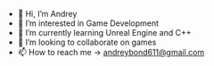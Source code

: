 - 👋 Hi, I’m Andrey
- 👀 I’m interested in Game Development
- 🌱 I’m currently learning Unreal Engine and C++
- 💞️ I’m looking to collaborate on games
- 📫 How to reach me -> andreybond611@gmail.com

<!---
andreybond611/andreybond611 is a ✨ special ✨ repository because its `README.md` (this file) appears on your GitHub profile.
You can click the Preview link to take a look at your changes.
--->
